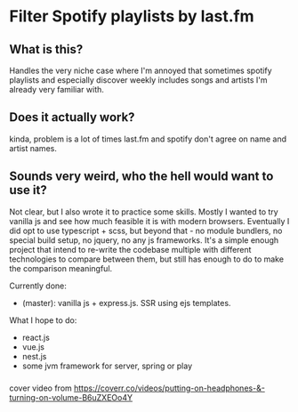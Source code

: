# Filter Spotify playlists by last.fm 

## What is this?

Handles the very niche case where I'm annoyed that sometimes spotify playlists and especially discover weekly includes songs and artists I'm already very familiar with. 

## Does it actually work? 
kinda, problem is a lot of times last.fm and spotify don't agree on name and artist names. 

## Sounds very weird, who the hell would want to use it?
Not clear, but I also wrote it to practice some skills. Mostly I wanted to try vanilla js and see how much feasible it is with modern browsers. Eventually I did opt to use typescript + scss, but beyond that - no module bundlers, no special build setup, no jquery, no any js frameworks.
It's a simple enough project that intend to re-write the codebase multiple with different technologies to compare between them, but still has enough to do to make the comparison meaningful. 

Currently done:
- (master): vanilla js + express.js. SSR using ejs templates. 

What I hope to do:
- react.js
- vue.js
- nest.js
- some jvm framework for server, spring or play


### 
cover video from https://coverr.co/videos/putting-on-headphones-&-turning-on-volume-B6uZXEOo4Y